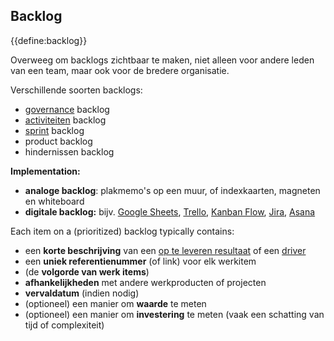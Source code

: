 ## Backlog

{{define:backlog}}

Overweeg om backlogs zichtbaar te maken, niet alleen voor andere leden van een team, maar ook voor de bredere organisatie.

Verschillende soorten backlogs:

- [governance](glossary:governance) backlog
- [activiteiten](glossary:operations) backlog
- [sprint](section:planning-and-review-meetings) backlog
- product backlog
- hindernissen backlog

**Implementation:**

- **analoge backlog**: plakmemo's op een muur, of indexkaarten, magneten en whiteboard
- **digitale backlog:** bijv. [Google Sheets](https://www.google.com/sheets/about/), [Trello](https://trello.com/), [Kanban Flow](https://kanbanflow.com/), [Jira](https://www.atlassian.com/software/jira), [Asana](https://asana.com/)

Each item on a (prioritized) backlog typically contains:

- een **korte beschrijving** van een [op te leveren resultaat](glossary:deliverable) of een [driver](glossary:organizational-driver)
- een **uniek referentienummer** (of link) voor elk werkitem
- (de **volgorde van werk items**)
- **afhankelijkheden** met andere werkproducten of projecten
- **vervaldatum** (indien nodig)
- (optioneel) een manier om **waarde** te meten 
- (optioneel) een manier om **investering** te meten (vaak een schatting van tijd of complexiteit)